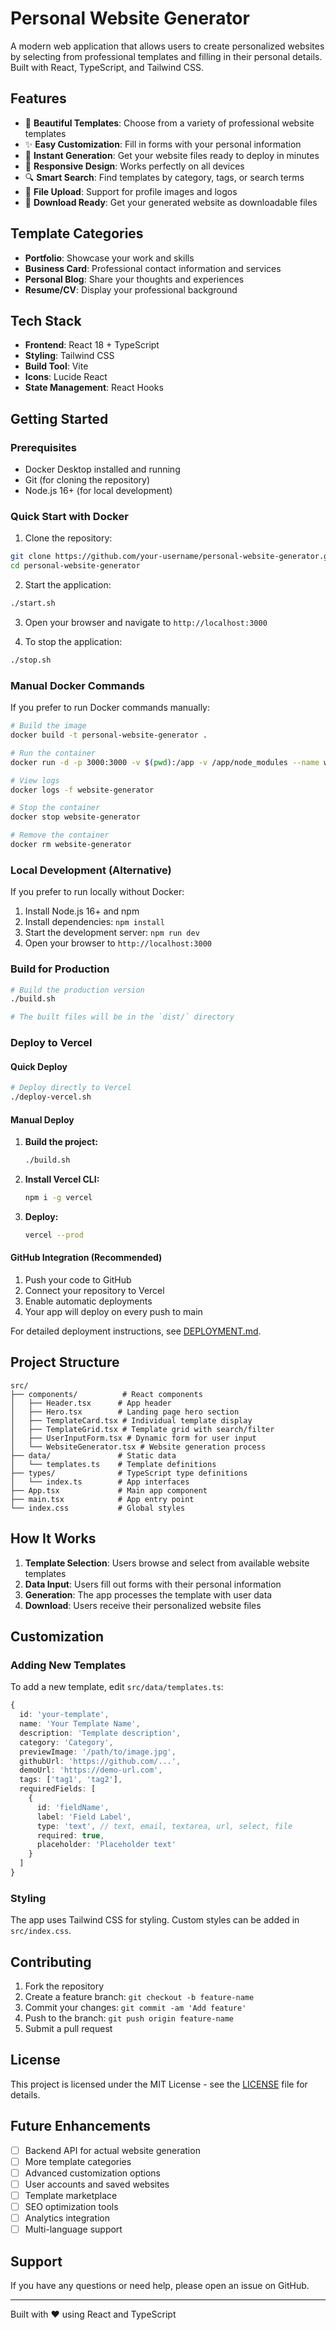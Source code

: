 # Personal Website Generator

A modern web application that allows users to create personalized websites by selecting from professional templates and filling in their personal details. Built with React, TypeScript, and Tailwind CSS.

## Features

- 🎨 **Beautiful Templates**: Choose from a variety of professional website templates
- ✨ **Easy Customization**: Fill in forms with your personal information
- 🚀 **Instant Generation**: Get your website files ready to deploy in minutes
- 📱 **Responsive Design**: Works perfectly on all devices
- 🔍 **Smart Search**: Find templates by category, tags, or search terms
- 📁 **File Upload**: Support for profile images and logos
- 💾 **Download Ready**: Get your generated website as downloadable files

## Template Categories

- **Portfolio**: Showcase your work and skills
- **Business Card**: Professional contact information and services
- **Personal Blog**: Share your thoughts and experiences
- **Resume/CV**: Display your professional background

## Tech Stack

- **Frontend**: React 18 + TypeScript
- **Styling**: Tailwind CSS
- **Build Tool**: Vite
- **Icons**: Lucide React
- **State Management**: React Hooks

## Getting Started

### Prerequisites

- Docker Desktop installed and running
- Git (for cloning the repository)
- Node.js 16+ (for local development)

### Quick Start with Docker

1. Clone the repository:
```bash
git clone https://github.com/your-username/personal-website-generator.git
cd personal-website-generator
```

2. Start the application:
```bash
./start.sh
```

3. Open your browser and navigate to `http://localhost:3000`

4. To stop the application:
```bash
./stop.sh
```

### Manual Docker Commands

If you prefer to run Docker commands manually:

```bash
# Build the image
docker build -t personal-website-generator .

# Run the container
docker run -d -p 3000:3000 -v $(pwd):/app -v /app/node_modules --name website-generator personal-website-generator

# View logs
docker logs -f website-generator

# Stop the container
docker stop website-generator

# Remove the container
docker rm website-generator
```

### Local Development (Alternative)

If you prefer to run locally without Docker:

1. Install Node.js 16+ and npm
2. Install dependencies: `npm install`
3. Start the development server: `npm run dev`
4. Open your browser to `http://localhost:3000`

### Build for Production

```bash
# Build the production version
./build.sh

# The built files will be in the `dist/` directory
```

### Deploy to Vercel

#### Quick Deploy
```bash
# Deploy directly to Vercel
./deploy-vercel.sh
```

#### Manual Deploy
1. **Build the project:**
   ```bash
   ./build.sh
   ```

2. **Install Vercel CLI:**
   ```bash
   npm i -g vercel
   ```

3. **Deploy:**
   ```bash
   vercel --prod
   ```

#### GitHub Integration (Recommended)
1. Push your code to GitHub
2. Connect your repository to Vercel
3. Enable automatic deployments
4. Your app will deploy on every push to main

For detailed deployment instructions, see [DEPLOYMENT.md](DEPLOYMENT.md).

## Project Structure

```
src/
├── components/          # React components
│   ├── Header.tsx      # App header
│   ├── Hero.tsx        # Landing page hero section
│   ├── TemplateCard.tsx # Individual template display
│   ├── TemplateGrid.tsx # Template grid with search/filter
│   ├── UserInputForm.tsx # Dynamic form for user input
│   └── WebsiteGenerator.tsx # Website generation process
├── data/               # Static data
│   └── templates.ts    # Template definitions
├── types/              # TypeScript type definitions
│   └── index.ts        # App interfaces
├── App.tsx             # Main app component
├── main.tsx            # App entry point
└── index.css           # Global styles
```

## How It Works

1. **Template Selection**: Users browse and select from available website templates
2. **Data Input**: Users fill out forms with their personal information
3. **Generation**: The app processes the template with user data
4. **Download**: Users receive their personalized website files

## Customization

### Adding New Templates

To add a new template, edit `src/data/templates.ts`:

```typescript
{
  id: 'your-template',
  name: 'Your Template Name',
  description: 'Template description',
  category: 'Category',
  previewImage: '/path/to/image.jpg',
  githubUrl: 'https://github.com/...',
  demoUrl: 'https://demo-url.com',
  tags: ['tag1', 'tag2'],
  requiredFields: [
    {
      id: 'fieldName',
      label: 'Field Label',
      type: 'text', // text, email, textarea, url, select, file
      required: true,
      placeholder: 'Placeholder text'
    }
  ]
}
```

### Styling

The app uses Tailwind CSS for styling. Custom styles can be added in `src/index.css`.

## Contributing

1. Fork the repository
2. Create a feature branch: `git checkout -b feature-name`
3. Commit your changes: `git commit -am 'Add feature'`
4. Push to the branch: `git push origin feature-name`
5. Submit a pull request

## License

This project is licensed under the MIT License - see the [LICENSE](LICENSE) file for details.

## Future Enhancements

- [ ] Backend API for actual website generation
- [ ] More template categories
- [ ] Advanced customization options
- [ ] User accounts and saved websites
- [ ] Template marketplace
- [ ] SEO optimization tools
- [ ] Analytics integration
- [ ] Multi-language support

## Support

If you have any questions or need help, please open an issue on GitHub.

---

Built with ❤️ using React and TypeScript
